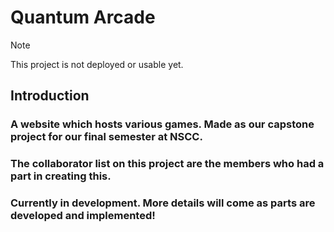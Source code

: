 # Quantum Arcade
> [!Note]
> This project is not deployed or usable yet.
## Introduction
### A website which hosts various games. Made as our capstone project for our final semester at NSCC.
### The collaborator list on this project are the members who had a part in creating this.
### Currently in development. More details will come as parts are developed and implemented!
